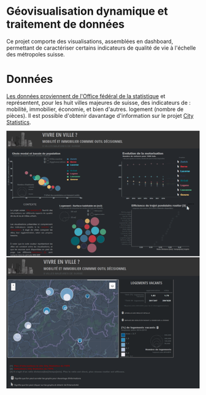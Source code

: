 # Géovisualisation dynamique et traitement de données

Ce projet comporte des visualisations, assemblées en dashboard, permettant de caractériser certains indicateurs de qualité de vie à l'échelle des métropoles suisse.


# Données

[Les données proviennent de l'Office fédéral de la statistique](https://www.bfs.admin.ch/bfs/fr/home/statistiques/themes-transversaux/city-statistics.html) et représentent, pour les huit villes majeures  de suisse, des indicateurs de : mobilité, immobilier, économie, et bien d'autres. logement (nombre de pièces). Il est possible d'obtenir davantage d'information sur le projet [City Statistics](https://www.pxweb.bfs.admin.ch/pxweb/fr/px-x-0902020300_101/px-x-0902020300_101/px-x-0902020300_101.px).

![Partie 1 du dashboard](https://github.com/Mathiaslauber/geovis_qualite_vie_suisse/blob/main/images/1.PNG "Partie 1 du dashboard")
![partie 2 du dashboard](https://github.com/Mathiaslauber/geovis_qualite_vie_suisse/blob/main/images/2.PNG "Partie 2 du dashboard")
